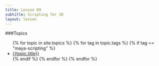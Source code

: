 ```yaml
---
title: Lesson 09
subtitle: Scripting for 3D
layout: lesson
---
```


###Topics
<ul>
 {% for topic in site.topics %}
   {% for tag in topic.tags %}
       {% if tag == "maya-scripting" %}
           <li><a href="{{ topic.url | prepend: site.baseurl }}">{{topic.title}}</a></li>
        {% endif %}
   {% endfor %}
 {% endfor %}
</ul>
